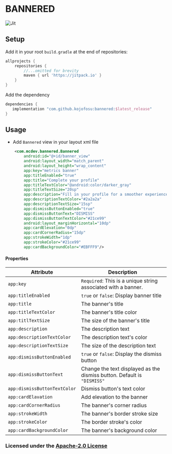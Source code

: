 # BANNERED

![Jit](https://img.shields.io/jitpack/v/github/kojofosu/Bannered?style=for-the-badge&color=2F9319) 

## Setup

Add it in your root `build.gradle` at the end of repositories:

```groovy
allprojects {
    repositories {
        //...omitted for brevity
        maven { url 'https://jitpack.io' }
    }
}
```



Add the dependency

```groovy
dependencies {
   implementation "com.github.kojofosu:bannered:$latest_release"
}
```



## Usage

- Add `Bannered` view in your layout xml file

```xml
    <com.mcdev.bannered.Bannered
        android:id="@+id/banner_view"
        android:layout_width="match_parent"
        android:layout_height="wrap_content"
        app:key="metrics banner"
        app:titleEnabled="true"
        app:title="Complete your profile"
        app:titleTextColor="@android:color/darker_gray"
        app:titleTextSize="20sp"
        app:description="Fill in your profile for a smoother experience. Get 3 reward keys after completing profile"
        app:descriptionTextColor="#2a2a2a"
        app:descriptionTextSize="15sp"
        app:dismissButtonEnabled="true"
        app:dismissButtonText="DISMISS"
        app:dismissButtonTextColor="#21ce99"
        android:layout_marginHorizontal="10dp"
        app:cardElevation="0dp"
        app:cardCornerRadius="15dp"
        app:strokeWidth="1dp"
        app:strokeColor="#21ce99"
        app:cardBackgroundColor="#EBFFF9"/>
```



#### Properties

| Attribute                    | Description                                                  |
| ---------------------------- | ------------------------------------------------------------ |
| `app:key`                    | `Required`: This is a unique string associated with a banner. |
| `app:titleEnabled`           | `true` or `false`: Display banner title                      |
| `app:title`                  | The banner's title                                           |
| `app:titleTextColor`         | The banner's title color                                     |
| `app:titlTextSize`           | The size of the banner's title                               |
| `app:description`            | The description text                                         |
| `app:descriptionTextColor`   | The description text's color                                 |
| `app:descriptionTextSize`    | The size of the description text                             |
| `app:dismissButtonEnabled`   | `true` or `false`: Display the dismiss button                |
| `app:dismissButtonText`      | Change the text displayed as the dismiss button. Default is `"DISMISS"` |
| `app:dismissButtonTextColor` | Dismiss button's text color                                  |
| `app:cardElavation`          | Add elevation to the banner                                  |
| `app:cardCornerRadius`       | The banner's corner radius                                   |
| `app:strokeWidth`            | The banner's border stroke size                              |
| `app:strokeColor`            | The border stroke's color                                    |
| `app:cardBackgroundColor`    | The banner's background color                                |


### Licensed under the [Apache-2.0 License](LICENSE)
